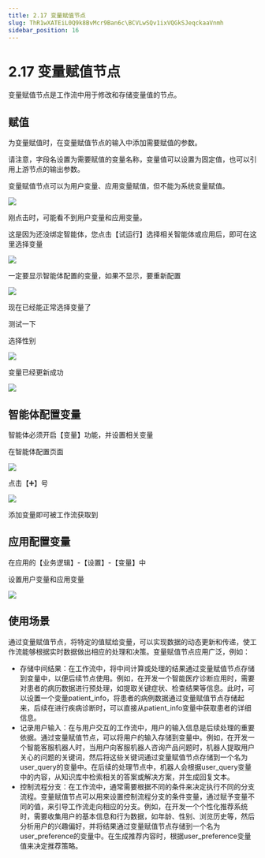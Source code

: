 ```yaml
---
title: 2.17 变量赋值节点
slug: ThR1wXATEiL0Q9k8BvMcr9Ban6c\BCVLwSQv1ixVQGkSJeqckaaVnmh
sidebar_position: 16
---
```



# 2.17 变量赋值节点

变量赋值节点是工作流中用于修改和存储变量值的节点。

## 赋值

为变量赋值时，在变量赋值节点的输入中添加需要赋值的参数。

请注意，字段名设置为需要赋值的变量名称，变量值可以设置为固定值，也可以引用上游节点的输出参数。

变量赋值节点可以为用户变量、应用变量赋值，但不能为系统变量赋值。

<img src="/assets/HXzBbxAgvoV4hZxMO3FcrRxGnhg.png" src-width="1920" src-height="869" align="center"/>

刚点击时，可能看不到用户变量和应用变量。

这是因为还没绑定智能体，您点击【试运行】选择相关智能体或应用后，即可在这里选择变量

<img src="/assets/FKJNb0sAMoKMxcxvmhDc2tSFnzd.png" src-width="1920" src-height="869" align="center"/>

一定要显示智能体配置的变量，如果不显示，要重新配置

<img src="/assets/EmKSbFB44of0znxQfC9c94mmnVe.png" src-width="1920" src-height="869" align="center"/>

现在已经能正常选择变量了

测试一下

选择性别

<img src="/assets/Son7bF9oHoUDcrxl0X1cCnOHnrW.png" src-width="1920" src-height="869" align="center"/>

变量已经更新成功

<img src="/assets/U8J5bJGx5o3COWxI3qmcGiXjnyh.png" src-width="1920" src-height="869" align="center"/>

## 智能体配置变量

智能体必须开启【变量】功能，并设置相关变量

在智能体配置页面

<img src="/assets/EC2Nb8KkQoiTKvxIOE8chqJwn7b.png" src-width="1920" src-height="869" align="center"/>

点击【➕】号

<img src="/assets/OfD5buCTdo9ycVxb0JWcvLNzn5f.png" src-width="1920" src-height="869" align="center"/>

添加变量即可被工作流获取到

## 应用配置变量

在应用的【业务逻辑】-【设置】-【变量】中

设置用户变量和应用变量

<img src="/assets/WPJrbfXgqoZlZFxPE2ocGf2Qn5g.png" src-width="1920" src-height="869" align="center"/>

## 使用场景

通过变量赋值节点，将特定的值赋给变量，可以实现数据的动态更新和传递，使工作流能够根据实时数据做出相应的处理和决策。变量赋值节点应用广泛，例如：

- 存储中间结果：在工作流中，将中间计算或处理的结果通过变量赋值节点存储到变量中，以便后续节点使用。例如，在开发一个智能医疗诊断应用时，需要对患者的病历数据进行预处理，如提取关键症状、检查结果等信息。此时，可以设置一个变量patient_info，将患者的病例数据通过变量赋值节点存储起来，后续在进行疾病诊断时，可以直接从patient_info变量中获取患者的详细信息。
- 记录用户输入：在与用户交互的工作流中，用户的输入信息是后续处理的重要依据。通过变量赋值节点，可以将用户的输入存储到变量中。例如，在开发一个智能客服机器人时，当用户向客服机器人咨询产品问题时，机器人提取用户关心的问题的关键词，然后将这些关键词通过变量赋值节点存储到一个名为user_query的变量中。在后续的处理节点中，机器人会根据user_query变量中的内容，从知识库中检索相关的答案或解决方案，并生成回复文本。
- 控制流程分支：在工作流中，通常需要根据不同的条件来决定执行不同的分支流程。变量赋值节点可以用来设置控制流程分支的条件变量，通过赋予变量不同的值，来引导工作流走向相应的分支。例如，在开发一个个性化推荐系统时，需要收集用户的基本信息和行为数据，如年龄、性别、浏览历史等，然后分析用户的兴趣偏好，并将结果通过变量赋值节点存储到一个名为user_preference的变量中。在生成推荐内容时，根据user_preference变量值来决定推荐策略。

